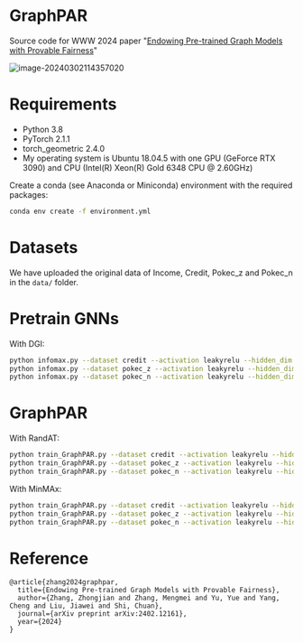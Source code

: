# GraphPAR
Source code for WWW 2024 paper "[Endowing Pre-trained Graph Models with Provable Fairness](http://www.shichuan.org/doc/172.pdf)"

![image-20240302114357020](https://img.dreamcodecity.cn/img/image-20240302114357020.png)

# Requirements
- Python 3.8
- PyTorch 2.1.1
- torch_geometric 2.4.0
- My operating system is Ubuntu 18.04.5 with one GPU (GeForce RTX 3090) and CPU (Intel(R) Xeon(R) Gold 6348 CPU @ 2.60GHz)

Create a conda (see Anaconda or Miniconda) environment with the required packages:
```sh
conda env create -f environment.yml
```



# Datasets
We have uploaded the original data of Income, Credit, Pokec_z and Pokec_n in the `data/` folder.

# Pretrain GNNs
With DGI:
```sh
python infomax.py --dataset credit --activation leakyrelu --hidden_dim 18 --num_layer 2 --pre_epochs 2000 --pre_lr 0.001 --weight_decay 1e-05
python infomax.py --dataset pokec_z --activation leakyrelu --hidden_dim 24 --num_layer 2 --pre_epochs 2000 --pre_lr 0.001 --weight_decay 0.0
python infomax.py --dataset pokec_n --activation leakyrelu --hidden_dim 24 --num_layer 2 --pre_epochs 2000 --pre_lr 0.001 --weight_decay 0.0
```

# GraphPAR
With RandAT:
```sh
python train_GraphPAR.py --dataset credit --activation leakyrelu --hidden_dim 18 --num_layer 2 --pre_epochs 2000 --pre_lr 0.001 --weight_decay 1e-05 --perturb_epsilon 0.7 --adv_loss_weight 0 --random_attack_num_samples 500 --tune_epochs 1000 --data_aug
python train_GraphPAR.py --dataset pokec_z --activation leakyrelu --hidden_dim 24 --num_layer 2 --pre_epochs 2000 --pre_lr 0.001 --weight_decay 0.0 --perturb_epsilon 0.5 --adv_loss_weight 0 --random_attack_num_samples 500 --tune_epochs 1000 --data_aug
python train_GraphPAR.py --dataset pokec_n --activation leakyrelu --hidden_dim 24 --num_layer 2 --pre_epochs 2000 --pre_lr 0.001 --weight_decay 0.0 --perturb_epsilon 0.5 --adv_loss_weight 0 --random_attack_num_samples 500 --tune_epochs 500 --data_aug
```

With MinMAx:
```sh
python train_GraphPAR.py --dataset credit --activation leakyrelu --hidden_dim 18 --num_layer 2 --pre_epochs 2000 --pre_lr 0.001 --weight_decay 1e-05 --perturb_epsilon 0.5 --adv_loss_weight 0.1 --random_attack_num_samples 20 --tune_epochs 1000
python train_GraphPAR.py --dataset pokec_z --activation leakyrelu --hidden_dim 24 --num_layer 2 --pre_epochs 2000 --pre_lr 0.001 --weight_decay 0.0 --perturb_epsilon 0.5 --adv_loss_weight 0.8 --random_attack_num_samples 100 --tune_epochs 1000
python train_GraphPAR.py --dataset pokec_n --activation leakyrelu --hidden_dim 24 --num_layer 2 --pre_epochs 2000 --pre_lr 0.001 --weight_decay 0.0 --perturb_epsilon 0.5 --adv_loss_weight 0.1 --random_attack_num_samples 20 --tune_epochs 1000
```


# Reference

```
@article{zhang2024graphpar,
  title={Endowing Pre-trained Graph Models with Provable Fairness},
  author={Zhang, Zhongjian and Zhang, Mengmei and Yu, Yue and Yang, Cheng and Liu, Jiawei and Shi, Chuan},
  journal={arXiv preprint arXiv:2402.12161},
  year={2024}
}
```
